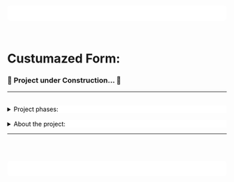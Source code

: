 <p style="background:white; width:100%px; height:35px; border-radius:8px"></p>

<br>

# **Custumazed Form:**

 ### 🚧 __Project under Construction...__ 🚧

<hr>
<br>

<details style="background-color:white; color:black">
<summary>Project phases:

</summary> 
<br>

- [x] Information organization.

- [x] Choice of languages for development.

    - Linguagem de Marcação de HiperTexto(HTML5).<br>
    ![HTML5](https://github.com/RobertDalexander/Customized-form/blob/main/2ab13ded-c529-4461-b518-8c28fb6243f6.png)
    - Cascading Style Sheets (CSS3).<br>
    ![CSS3](https://github.com/RobertDalexander/Customized-form/blob/main/bf63614c-77da-4505-bdcf-6dfd614b9f87.png)

- [ ] Definition of the levels of the form.

- [x] Layout Prototyping.

    - ![Prototipo](https://github.com/RobertDalexander/Customized-form/blob/main/Form.png)

- [ ] Project finalization.

</details>

<br>
<details style="background-color:white; color:black">
<summary>
About the project:
</summary>
<br>
<p style="text-align:justify; color:white; background:black">
The project will show a user registration and authentication form. The custom style will show a simple adaptive layout, when the window increases in size or decreases in size, but not yet a  layout responsive.
</p>
</details>

<hr>


<br>
<br>

<p style="background:white; width:100%px; height:35px; border-radius:8px"></p>
